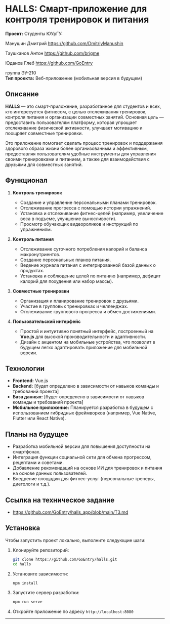
# HALLS: Смарт-приложение для контроля тренировок и питания

**Проект:** Студенты ЮУрГУ: 

Манушин Дмитрий https://github.com/DmitriyManushin

Таушканов Антон https://github.com/brigme 

Юданов Глеб https://github.com/GoEntry

группа ЭУ-210  
**Тип проекта:** Веб-приложение (мобильная версия в будущем)

## Описание

**HALLS** — это смарт-приложение, разработанное для студентов и всех, кто интересуется фитнесом, с целью отслеживания тренировок, контроля питания и организации совместных занятий. Основная цель — предоставить пользователям платформу, которая упрощает отслеживание физической активности, улучшает мотивацию и поощряет совместные тренировки.

Это приложение помогает сделать процесс тренировок и поддержания здорового образа жизни более организованным и эффективным, предоставляя пользователям удобные инструменты для управления своими тренировками и питанием, а также для взаимодействия с друзьями для совместных занятий.

## Функционал

1. **Контроль тренировок**
   - Создание и управление персональными планами тренировок.
   - Отслеживание прогресса с помощью истории упражнений.
   - Установка и отслеживание фитнес-целей (например, увеличение веса в подъеме, улучшение выносливости).
   - Просмотр обучающих видеороликов и инструкций по упражнениям.

2. **Контроль питания**
   - Отслеживание суточного потребления калорий и баланса макронутриентов.
   - Создание персональных планов питания.
   - Ведение журнала питания с интегрированной базой данных о продуктах.
   - Установка и соблюдение целей по питанию (например, дефицит калорий для похудения или набор массы).

3. **Совместные тренировки**
   - Организация и планирование тренировок с друзьями.
   - Участие в групповых тренировках и челленджах.
   - Отслеживание группового прогресса и обмен достижениями.

4. **Пользовательский интерфейс**
   - Простой и интуитивно понятный интерфейс, построенный на **Vue.js** для высокой производительности и адаптивности.
   - Дизайн с акцентом на мобильные устройства, что позволит в будущем легко адаптировать приложение для мобильной версии.

## Технологии

- **Frontend:** Vue.js  
- **Backend:** [будет определено в зависимости от навыков команды и требований проекта]
- **База данных:** [будет определено в зависимости от навыков команды и требований проекта]
- **Мобильное приложение:** Планируется разработка в будущем с использованием гибридных фреймворков (например, Vue Native, Flutter или React Native).

## Планы на будущее

- Разработка мобильной версии для повышения доступности на смартфонах.
- Интеграция функции социальной сети для обмена прогрессом, рецептами и советами.
- Добавление рекомендаций на основе ИИ для тренировок и питания на основе данных пользователей.
- Внедрение площадки для фитнес-услуг (персональные тренеры, диетологи и т.д.).

## Ссылка на техническое задание

- https://github.com/GoEntry/halls_app/blob/main/ТЗ.md

## Установка

Чтобы запустить проект локально, выполните следующие шаги:

1. Клонируйте репозиторий:
   ```bash
   git clone https://github.com/GoEntry/halls.git
   cd halls
   ```

2. Установите зависимости:
   ```bash
   npm install
   ```

3. Запустите сервер разработки:
   ```bash
   npm run serve
   ```

4. Откройте приложение по адресу `http://localhost:8080`

---